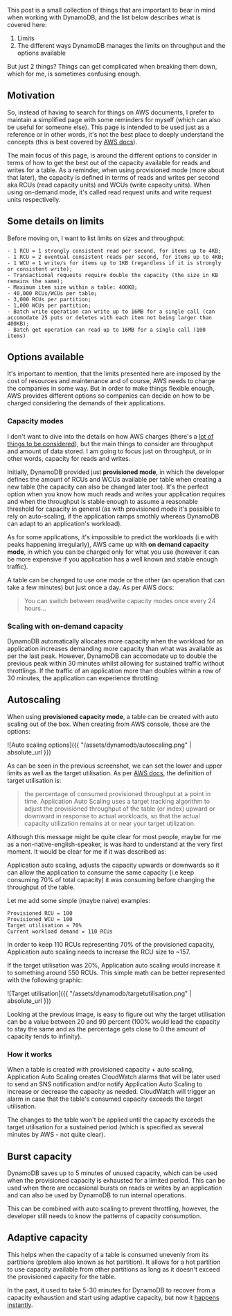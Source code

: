 This post is a small collection of things that are important to bear in mind when working with DynamoDB, and the list below describes what is covered here:

1. Limits
2. The different ways DynamoDB manages the limits on throughput and the options available

But just 2 things? Things can get complicated when breaking them down, which for me, is sometimes confusing enough.

## Motivation

So, instead of having to search for things on AWS documents, I prefer to maintain a simplified page with some reminders for myself (which can also be useful for someone else). This page is intended to be used just as a reference or in other words, it's not the best place to deeply understand the concepts (this is best covered by [AWS docs](https://docs.aws.amazon.com/amazondynamodb/latest/developerguide/Introduction.html)).

The main focus of this page, is around the different options to consider in terms of how to get the best out of the capacity available for reads and writes for a table. As a reminder, when using provisioned mode (more about that later), the capacity is defined in terms of reads and writes per second aka RCUs (read capacity units) and WCUs (write capacity units). When using on-demand mode, it's called read request units and write request units respectivelly.

## Some details on limits

Before moving on, I want to list limits on sizes and throughput:
```
- 1 RCU = 1 strongly consistent read per second, for items up to 4KB;
- 1 RCU = 2 eventual consistent reads per second, for items up to 4KB;
- 1 WCU = 1 write/s for items up to 1KB (regardless if it is strongly or consistent write);
- Transactional requests require double the capacity (the size in KB remains the same);
- Maximum item size within a table: 400KB;
- 40,000 RCUs/WCUs per table;
- 3,000 RCUs per partition;
- 1,000 WCUs per partition;
- Batch write operation can write up to 16MB for a single call (can accomodate 25 puts or deletes with each item not being larger than 400KB);
- Batch get operation can read up to 16MB for a single call (100 items)
```

## Options available

It's important to mention, that the limits presented here are imposed by the cost of resources and maintenance and of course, AWS needs to charge the companies in some way. But in order to make things flexible enough, AWS provides different options so companies can decide on how to be charged considering the demands of their applications.

### Capacity modes

I don't want to dive into the details on how AWS charges (there's a [lot of things to be considered](https://aws.amazon.com/dynamodb/pricing/)), but the main things to consider are throughput and amount of data stored. I am going to focus just on throughput, or in other words, capacity for reads and writes.

Initially, DynamoDB provided just __provisioned mode__, in which the developer defines the amount of RCUs and WCUs available per table when creating a new table (the capacity can also be changed later too). It's the perfect option when you know how much reads and writes your application requires and when the throughput is stable enough to assume a reasonable threshold for capacity in general (as with provisioned mode it's possible to rely on auto-scaling, if the application ramps smothly whereas DynamoDB can adapt to an application's workload).

As for some applications, it's impossible to predict the workloads (i.e with peaks happening irregularly), AWS came up with __on demand capacity mode__, in which you can be charged only for what you use (however it can be more expensive if you application has a well known and stable enough traffic).

A table can be changed to use one mode or the other (an operation that can take a few minutes) but just once a day. As per AWS docs:
> You can switch between read/write capacity modes once every 24 hours...

### Scaling with on-demand capacity

DynamoDB automatically allocates more capacity when the workload for an application increases demanding more capacity than what was available as per the last peak. However, DynamoDB can accomodate up to double the previous peak within 30 minutes whilst allowing for sustained traffic without throttlings. If the traffic of an application more than doubles within a row of 30 minutes, the application can experience throttling.

## Autoscaling

When using __provisioned capacity mode__, a table can be created with auto scaling out of the box. When creating from AWS console, those are the options:

![Auto scaling options]({{ "/assets/dynamodb/autoscaling.png" | absolute_url }})

As can be seen in the previous screenshot, we can set the lower and upper limits as well as the target utilisation. As per [AWS docs](https://docs.aws.amazon.com/amazondynamodb/latest/developerguide/AutoScaling.html), the definition of target utilisation is:

> the percentage of consumed provisioned throughput at a point in time. Application Auto Scaling uses a target tracking algorithm to adjust the provisioned throughput of the table (or index) upward or downward in response to actual workloads, so that the actual capacity utilization remains at or near your target utilization.

Although this message might be quite clear for most people, maybe for me as a non-native-english-speaker, is was hard to understand at the very first moment.
It would be clear for me if it was described as:

Application auto scaling, adjusts the capacity upwards or downwards so it can allow the application to consume the same capacity (i.e keep consuming 70% of total capacity) it was consuming before changing the throughput of the table.

Let me add some simple (maybe naive) examples:
```
Provisioned RCU = 100
Provisioned WCU = 100
Target utilisation = 70%
Current workload demand = 110 RCUs
```

In order to keep 110 RCUs representing 70% of the provisioned capacity, Application auto scaling needs to increase the RCU size to ~157.

If the target utilisation was 20%, Application auto scaling would increase it to something around 550 RCUs. This simple math can be better represented with the following graphic:

![Target utilisation]({{ "/assets/dynamodb/targetutilisation.png" | absolute_url }})

Looking at the previous image, is easy to figure out why the target utilisation can be a value between 20 and 90 percent (100% would lead the capacity to stay the same and as the percentage gets close to 0 the amount of capacity tends to infinity).

### How it works

When a table is created with provisioned capacity + auto scaling, Application Auto Scaling creates CloudWatch alarms that will be later used to send an SNS notification and/or notify Application Auto Scaling to increase or decrease the capacity as needed. CloudWatch will trigger an alarm in case that the table's consumed capacity exceeds the target utilisation.

The changes to the table won't be applied until the capacity exceeds the target utilisation for a sustained period (which is specified as several minutes by AWS - not quite clear).

## Burst capacity

DynamoDB saves up to 5 minutes of unused capacity, which can be used when the provisioned capacity is exhausted for a limited period. This can be used when there are occasional bursts on reads or writes by an application and can also be used by DynamoDB to run internal operations.

This can be combined with auto scaling to prevent throttling, however, the developer still needs to know the patterns of capacity consumption.

## Adaptive capacity

This helps when the capacity of a table is consumed unevenly from its partitions (problem also known as hot partition). It allows for a hot partition to use capacity available from other partitions as long as it doesn't exceed the provisioned capacity for the table.

In the past, it used to take 5-30 minutes for DynamoDB to recover from a capacity exhaustion and start using adaptive capacity, but now it [happens instantly](https://aws.amazon.com/about-aws/whats-new/2019/05/amazon-dynamodb-adaptive-capacity-is-now-instant/).